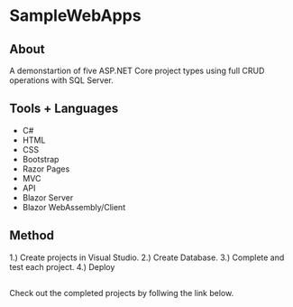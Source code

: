 # SampleWebApps
 
## About
A demonstartion of five ASP.NET Core project types using full CRUD operations with SQL Server.

## Tools + Languages
* C#
* HTML
* CSS
* Bootstrap
* Razor Pages
* MVC
* API
* Blazor Server
* Blazor WebAssembly/Client

## Method
1.) Create projects in Visual Studio.
2.) Create Database.
3.) Complete and test each project.
4.) Deploy

##
Check out the completed projects by follwing the link below. 
<Live Link>


